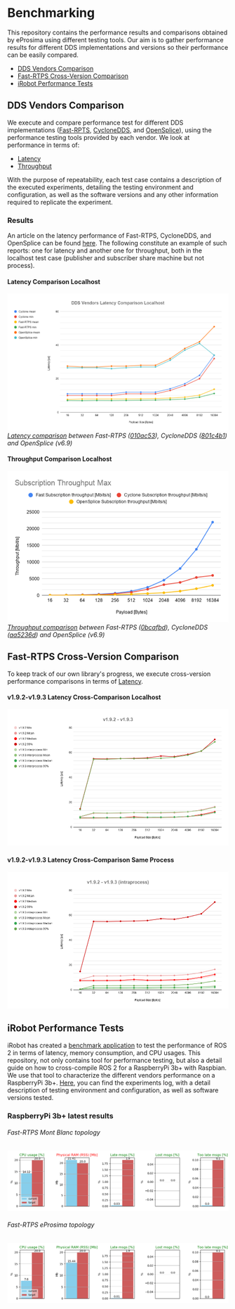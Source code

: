 # Benchmarking
This repository contains the performance results and comparisons obtained by eProsima using different testing tools. Our aim is to gather performance results for different DDS implementations and versions so their performance can be easily compared.

* [DDS Vendors Comparison](#dds-vendors-comparison)
* [Fast-RTPS Cross-Version Comparison](#fast-rtps-cross-version-comparison)
* [iRobot Performance Tests](#irobot-performance-tests)

## DDS Vendors Comparison
We execute and compare performance test for different DDS implementations ([Fast-RPTS](https://github.com/eProsima/Fast-RTPS), [CycloneDDS](https://github.com/eclipse-cyclonedds/cyclonedds), and [OpenSplice](https://github.com/ADLINK-IST/opensplice)), using the performance testing tools provided by each vendor. We look at performance in terms of:

* [Latency](performance_results/dds_vendors_comparisons/latency)
* [Throughput](performance_results/dds_vendors_comparisons/throughput)

With the purpose of repeatability, each test case contains a description of the executed experiments, detailing the testing environment and configuration, as well as the software versions and any other information required to replicate the experiment.

### Results
An article on the latency performance of Fast-RTPS, CycloneDDS, and OpenSplice can be found [here](https://www.eprosima.com/index.php/resources-all/performance/fast-rtps-vs-cyclone-dds). The following constitute an example of such reports: one for latency and another one for throughput, both in the localhost test case (publisher and subscriber share machine but not process).

#### Latency Comparison Localhost
![](performance_results/dds_vendors_comparisons/latency/localhost/comparisons/2019-09-23_07-28-16.png)
*[Latency comparison](performance_results/dds_vendors_comparisons/latency/localhost/comparisons/2019-09-23_07-28-16.png) between Fast-RTPS ([010ac53](https://github.com/eProsima/Fast-RTPS/commits/010ac536619f02c63b380658059d1f98ed50e964)), CycloneDDS ([801c4b1](https://github.com/eclipse-cyclonedds/cyclonedds/commits/801c4b14566a15c08261818a1192b1d16d055d8e)) and OpenSplice (v6.9)*

#### Throughput Comparison Localhost
![](performance_results/dds_vendors_comparisons/throughput/localhost/comparisons/2019-11-04_15-39-11.png)
*[Throughput comparison](performance_results/dds_vendors_comparisons/throughput/localhost/comparisons/2019-11-04_15-39-11.png) between Fast-RTPS ([0bcafbd](https://github.com/eProsima/Fast-RTPS/commits/0bcafbde1c6fa3ef7285819980f932df910dba61)), CycloneDDS ([aa5236d](https://github.com/eclipse-cyclonedds/cyclonedds/commits/aa5236dea46b82e6db26a0c87b90cedeca465524)) and OpenSplice (v6.9)*

## Fast-RTPS Cross-Version Comparison
To keep track of our own library's progress, we execute cross-version performance comparisons in terms of [Latency](performance_results/fastrtps/latency).

#### v1.9.2-v1.9.3 Latency Cross-Comparison Localhost
![](performance_results/fastrtps/latency/comparisons/v192-v193/v192-v193.png)

#### v1.9.2-v1.9.3 Latency Cross-Comparison Same Process
![](performance_results/fastrtps/latency/comparisons/v192-v193/v192-v193_intraprocess.png)

## iRobot Performance Tests
iRobot has created a [benchmark application](https://github.com/irobot-ros/ros2-performance/) to test the performance of ROS 2 in terms of latency, memory consumption, and CPU usages.
This repository, not only contains tool for performance testing, but also a detail guide on how to cross-compile ROS 2 for a RaspberryPi 3b+ with Raspbian.
We use that tool to characterize the different vendors performance on a RaspberryPi 3b+.
[Here](performance_results/irobot_tests/rpi_raspbian/README.md), you can find the experiments log, with a detail description of testing environment and configuration, as well as software versions tested.

### RaspberryPi 3b+ latest results
###### Fast-RTPS Mont Blanc topology

![fastrtps_mont_blanc](performance_results/irobot_tests/rpi_raspbian/2019-12-11_08-05-42/plots/fastrtps_mont_blanc.png)

###### Fast-RTPS eProsima topology

![fastrtps_mont_blanc](performance_results/irobot_tests/rpi_raspbian/2019-12-11_08-05-42/plots/fastrtps_eprosima.png)